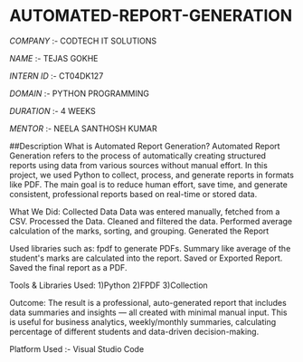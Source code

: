 # AUTOMATED-REPORT-GENERATION

*COMPANY* :- CODTECH IT SOLUTIONS

*NAME* :- TEJAS GOKHE

*INTERN ID* :- CT04DK127

*DOMAIN* :- PYTHON PROGRAMMING

*DURATION* :- 4 WEEKS

*MENTOR* :- NEELA SANTHOSH KUMAR

##Description
What is Automated Report Generation?
Automated Report Generation refers to the process of automatically creating structured reports using data from various sources without manual effort. In this project, we used Python to collect, process, and generate reports in formats like PDF.
The main goal is to reduce human effort, save time, and generate consistent, professional reports based on real-time or stored data.

What We Did:
Collected Data
Data was entered manually, fetched from a CSV.
Processed the Data.
Cleaned and filtered the data.
Performed average calculation of the marks, sorting, and grouping.
Generated the Report

Used libraries such as:
fpdf to generate PDFs.
Summary like average of the student's marks are calculated into the report.
Saved or Exported Report.
Saved the final report as a PDF.

Tools & Libraries Used:
1)Python
2)FPDF 
3)Collection

Outcome:
The result is a professional, auto-generated report that includes data summaries and insights — all created with minimal manual input. This is useful for business analytics, weekly/monthly summaries, calculating percentage of different students and data-driven decision-making.

Platform Used :- Visual Studio Code
